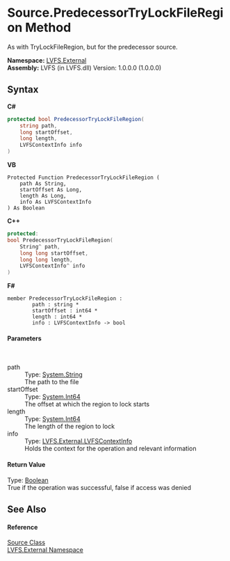 # Source.PredecessorTryLockFileRegion Method 
 

As with TryLockFileRegion, but for the predecessor source.

**Namespace:**&nbsp;<a href="ce38c3d6-f720-9c09-02a8-24d191d963ed">LVFS.External</a><br />**Assembly:**&nbsp;LVFS (in LVFS.dll) Version: 1.0.0.0 (1.0.0.0)

## Syntax

**C#**<br />
``` C#
protected bool PredecessorTryLockFileRegion(
	string path,
	long startOffset,
	long length,
	LVFSContextInfo info
)
```

**VB**<br />
``` VB
Protected Function PredecessorTryLockFileRegion ( 
	path As String,
	startOffset As Long,
	length As Long,
	info As LVFSContextInfo
) As Boolean
```

**C++**<br />
``` C++
protected:
bool PredecessorTryLockFileRegion(
	String^ path, 
	long long startOffset, 
	long long length, 
	LVFSContextInfo^ info
)
```

**F#**<br />
``` F#
member PredecessorTryLockFileRegion : 
        path : string * 
        startOffset : int64 * 
        length : int64 * 
        info : LVFSContextInfo -> bool 

```


#### Parameters
&nbsp;<dl><dt>path</dt><dd>Type: <a href="http://msdn2.microsoft.com/en-us/library/s1wwdcbf" target="_blank">System.String</a><br />The path to the file</dd><dt>startOffset</dt><dd>Type: <a href="http://msdn2.microsoft.com/en-us/library/6yy583ek" target="_blank">System.Int64</a><br />The offset at which the region to lock starts</dd><dt>length</dt><dd>Type: <a href="http://msdn2.microsoft.com/en-us/library/6yy583ek" target="_blank">System.Int64</a><br />The length of the region to lock</dd><dt>info</dt><dd>Type: <a href="09c74a4d-3965-0d4b-f9f9-f9b54f7d56d9">LVFS.External.LVFSContextInfo</a><br />Holds the context for the operation and relevant information</dd></dl>

#### Return Value
Type: <a href="http://msdn2.microsoft.com/en-us/library/a28wyd50" target="_blank">Boolean</a><br />True if the operation was successful, false if access was denied

## See Also


#### Reference
<a href="05c85d1b-e4e2-db6e-96e7-2b1e8b63402d">Source Class</a><br /><a href="ce38c3d6-f720-9c09-02a8-24d191d963ed">LVFS.External Namespace</a><br />